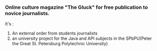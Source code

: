 ### Online culture magazine "The Gluck" for free publication to novice journalists.
It's :
1. An external order from students journalists
2. an university project for the Java and API subjects in the SPbPU(Peter the Great St. Petersburg Polytechnic University)